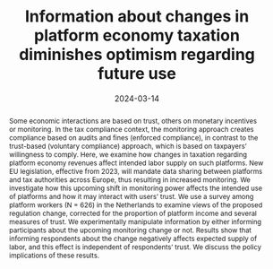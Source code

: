 ---
title: "Information about changes in platform economy taxation diminishes optimism regarding future use"
date: 2024-03-14
publishDate: 2024-03-14T09:00:00
authors: ["**Jantsje M Mol**", "Catherine Molho"]
publication_types: ["2"]
abstract: "Some economic interactions are based on trust, others on monetary incentives or monitoring. In the tax compliance context, the monitoring approach creates compliance based on audits and fines (enforced compliance), in contrast to the trust-based (voluntary compliance) approach, which is based on taxpayers’ willingness to comply. Here, we examine how changes in taxation regarding platform economy revenues affect intended labor supply on such platforms. New EU legislation, effective from 2023, will mandate data sharing between platforms and tax authorities across Europe, thus resulting in increased monitoring. We investigate how this upcoming shift in monitoring power affects the intended use of platforms and how it may interact with users’ trust. We use a survey among platform workers (N = 626) in the Netherlands to examine views of the proposed regulation change, corrected for the proportion of platform income and several measures of trust. We experimentally manipulate information by either informing participants about the upcoming monitoring change or not. Results show that informing respondents about the change negatively affects expected supply of labor, and this effect is independent of respondents’ trust. We discuss the policy implications of these results. 
"

featured: true
publication: "*Journal of the Economic Science Association*"
tags: ["Platform economy", "Taxation", "Online experiment", "Enforced compliance", "Voluntary compliance", "Trust"]

links:
  - name: PDF
    url: "https://rdcu.be/dBiqw"
  - name: DOI
    url: https://doi.org/10.1007/s40881-024-00160-y
  - name: Radio interview
    url: https://www.bnr.nl/podcast/de-economische-stand-van-nederland/10546959/de-economische-stand-van-nederland-wat-is-er-terecht-gekomen-van-de-nederlandse-deeleconomie
  - name: 100-word summary
    url: https://jantsje.nl/files/twitter-archives/Your%20archive.html#/tweets/tweets?since=2024-03-27&sort=asc
  - name: 100-word summary 2
    url: https://jantsje.nl/files/twitter-archives/Your%20archive.html#/tweets/replies?since=2024-03-27&sort=asc
  - name: Data
    url: "https://osf.io/6w87b"
  - name: Analysis code
    url: "https://osf.io/6w87b"
  - name: Qualtrics code
    url: "https://osf.io/6w87b"
  - name: Preregistration
    url: "https://osf.io/6w87b"

---